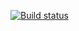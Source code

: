 [![Build status](https://ci.appveyor.com/api/projects/status/m8q0p3fyhs4th09a?svg=true)](https://ci.appveyor.com/project/natabask/homeworks-aqa-4)
